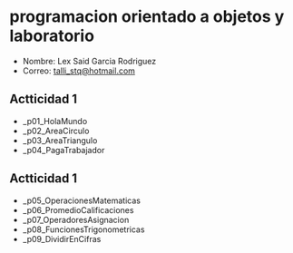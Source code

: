 # programacion orientado a objetos y laboratorio

- Nombre: Lex Said Garcia Rodriguez
- Correo: talli_stq@hotmail.com

## Actticidad 1
- _p01_HolaMundo
- _p02_AreaCirculo
- _p03_AreaTriangulo
- _p04_PagaTrabajador

## Actticidad 1
- _p05_OperacionesMatematicas
- _p06_PromedioCalificaciones
- _p07_OperadoresAsignacion
- _p08_FuncionesTrigonometricas
- _p09_DividirEnCifras